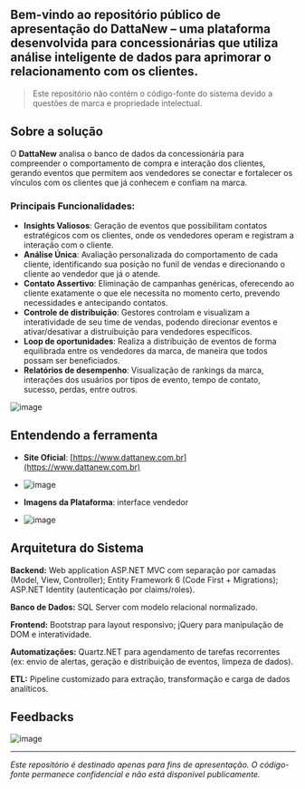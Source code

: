 ## Bem-vindo ao repositório público de apresentação do **DattaNew** – uma plataforma desenvolvida para **concessionárias** que utiliza análise inteligente de dados para aprimorar o relacionamento com os clientes.

> Este repositório não contém o código-fonte do sistema devido a questões de marca e propriedade intelectual.

##  Sobre a solução

O **DattaNew** analisa o banco de dados da concessionária para compreender o comportamento de compra e interação dos clientes,
gerando eventos que permitem aos vendedores se conectar e fortalecer os vínculos com os clientes que já conhecem e confiam na marca.

### Principais Funcionalidades:

- **Insights Valiosos**: Geração de eventos que possibilitam contatos estratégicos com os clientes, onde os vendedores operam e registram a interação com o cliente.
- **Análise Única**: Avaliação personalizada do comportamento de cada cliente, identificando sua posição no funil de vendas e direcionando o cliente ao vendedor que já o atende.
- **Contato Assertivo**: Eliminação de campanhas genéricas, oferecendo ao cliente exatamente o que ele necessita no momento certo, prevendo necessidades e antecipando contatos.
- **Controle de distribuição**: Gestores controlam e visualizam a interatividade de seu time de vendas, podendo direcionar eventos e ativar/desativar a distruibuição para vendedores específicos.
- **Loop de oportunidades**: Realiza a distribuição de eventos de forma equilibrada entre os vendedores da marca, de maneira que todos possam ser beneficiados.
- **Relatórios de desempenho**: Visualização de rankings da marca, interações dos usuários por tipos de evento, tempo de contato, sucesso, perdas, entre outros.

![image](https://github.com/user-attachments/assets/e6b07af7-7989-4d23-9f08-5244a9dee3aa)


## Entendendo a ferramenta

-  **Site Oficial**: [https://www.dattanew.com.br](https://www.dattanew.com.br)

-  ![image](https://github.com/user-attachments/assets/ef17fa90-6767-4f47-9047-3b5b0eed39a6)

-  **Imagens da Plataforma**: interface vendedor

-  ![image](https://github.com/user-attachments/assets/a3219ea2-9eee-402c-930c-6dd0f9fa7a28)


## Arquitetura do Sistema

**Backend:** Web application ASP.NET MVC com separação por camadas (Model, View, Controller); Entity Framework 6 (Code First + Migrations); ASP.NET Identity (autenticação por claims/roles).

**Banco de Dados:** SQL Server com modelo relacional normalizado.

**Frontend:** Bootstrap para layout responsivo; jQuery para manipulação de DOM e interatividade.

**Automatizações:** Quartz.NET para agendamento de tarefas recorrentes (ex: envio de alertas, geração e distribuição de eventos, limpeza de dados).

**ETL:** Pipeline customizado para extração, transformação e carga de dados analíticos.

## Feedbacks
![image](https://github.com/user-attachments/assets/30e5a88b-9a5a-4dcf-83dd-da2af676403e)


---

*Este repositório é destinado apenas para fins de apresentação. O código-fonte permanece confidencial e não está disponível publicamente.*
